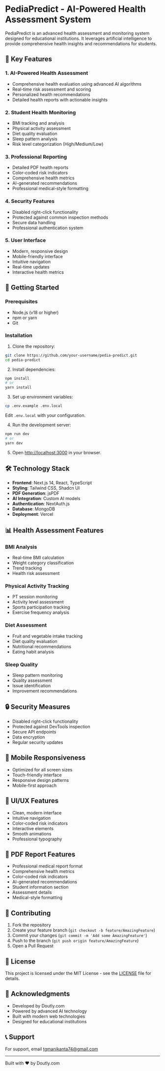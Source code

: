 # PediaPredict - AI-Powered Health Assessment System

PediaPredict is an advanced health assessment and monitoring system designed for educational institutions. It leverages artificial intelligence to provide comprehensive health insights and recommendations for students.

## 🌟 Key Features

### 1. AI-Powered Health Assessment
- Comprehensive health evaluation using advanced AI algorithms
- Real-time risk assessment and scoring
- Personalized health recommendations
- Detailed health reports with actionable insights

### 2. Student Health Monitoring
- BMI tracking and analysis
- Physical activity assessment
- Diet quality evaluation
- Sleep pattern analysis
- Risk level categorization (High/Medium/Low)

### 3. Professional Reporting
- Detailed PDF health reports
- Color-coded risk indicators
- Comprehensive health metrics
- AI-generated recommendations
- Professional medical-style formatting

### 4. Security Features
- Disabled right-click functionality
- Protected against common inspection methods
- Secure data handling
- Professional authentication system

### 5. User Interface
- Modern, responsive design
- Mobile-friendly interface
- Intuitive navigation
- Real-time updates
- Interactive health metrics

## 🚀 Getting Started

### Prerequisites
- Node.js (v18 or higher)
- npm or yarn
- Git

### Installation

1. Clone the repository:
```bash
git clone https://github.com/your-username/pedia-predict.git
cd pedia-predict
```

2. Install dependencies:
```bash
npm install
# or
yarn install
```

3. Set up environment variables:
```bash
cp .env.example .env.local
```
Edit `.env.local` with your configuration.

4. Run the development server:
```bash
npm run dev
# or
yarn dev
```

5. Open [http://localhost:3000](http://localhost:3000) in your browser.

## 🛠️ Technology Stack

- **Frontend**: Next.js 14, React, TypeScript
- **Styling**: Tailwind CSS, Shadcn UI
- **PDF Generation**: jsPDF
- **AI Integration**: Custom AI models
- **Authentication**: NextAuth.js
- **Database**: MongoDB
- **Deployment**: Vercel

## 📊 Health Assessment Features

### BMI Analysis
- Real-time BMI calculation
- Weight category classification
- Trend tracking
- Health risk assessment

### Physical Activity Tracking
- PT session monitoring
- Activity level assessment
- Sports participation tracking
- Exercise frequency analysis

### Diet Assessment
- Fruit and vegetable intake tracking
- Diet quality evaluation
- Nutritional recommendations
- Eating habit analysis

### Sleep Quality
- Sleep pattern monitoring
- Quality assessment
- Issue identification
- Improvement recommendations

## 🔒 Security Measures

- Disabled right-click functionality
- Protected against DevTools inspection
- Secure API endpoints
- Data encryption
- Regular security updates

## 📱 Mobile Responsiveness

- Optimized for all screen sizes
- Touch-friendly interface
- Responsive design patterns
- Mobile-first approach

## 🎨 UI/UX Features

- Clean, modern interface
- Intuitive navigation
- Color-coded risk indicators
- Interactive elements
- Smooth animations
- Professional typography

## 📄 PDF Report Features

- Professional medical report format
- Comprehensive health metrics
- Color-coded risk indicators
- AI-generated recommendations
- Student information section
- Assessment details
- Medical-style formatting

## 🤝 Contributing

1. Fork the repository
2. Create your feature branch (`git checkout -b feature/AmazingFeature`)
3. Commit your changes (`git commit -m 'Add some AmazingFeature'`)
4. Push to the branch (`git push origin feature/AmazingFeature`)
5. Open a Pull Request

## 📝 License

This project is licensed under the MIT License - see the [LICENSE](LICENSE) file for details.

## 🙏 Acknowledgments

- Developed by Doutly.com
- Powered by advanced AI technology
- Built with modern web technologies
- Designed for educational institutions

## 📞 Support

For support, email tgmanikanta74@gmail.com 

---

Built with ❤️ by Doutly.com
